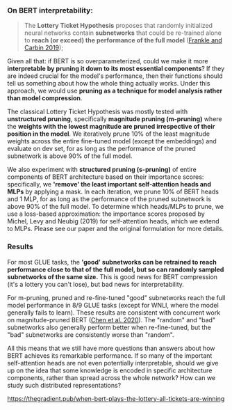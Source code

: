### On BERT interpretability:

>  The **Lottery Ticket Hypothesis** proposes that randomly initialized neural networks contain **subnetworks** that could be re-trained alone to **reach (or exceed) the performance of the full model** ([Frankle and Carbin 2019](https://thegradient.pub/when-bert-plays-the-lottery-all-tickets-are-winning/?utm_source=Deep+Learning+Weekly&utm_campaign=cce584827a-EMAIL_CAMPAIGN_2019_04_24_03_18_COPY_01&utm_medium=email&utm_term=0_384567b42d-cce584827a-73521553#RefFrankle));

Given all that: if BERT is so overparameterized, could we make it more **interpretable by pruning it down to its most essential components**? If they are indeed crucial for the model's performance, then their functions should tell us something about how the whole thing actually works. Under this approach, we would use **pruning as a technique for model analysis rather than model compression**.

The classical Lottery Ticket Hypothesis was mostly tested with **unstructured pruning**, specifically **magnitude pruning (m-pruning)** where the **weights with the lowest magnitude are pruned irrespective of their position in the model**. We iteratively prune 10% of the least magnitude weights across the entire fine-tuned model (except the embeddings) and evaluate on dev set, for as long as the performance of the pruned subnetwork is above 90% of the full model.

We also experiment with **structured pruning (s-pruning)** of entire components of BERT architecture based on their importance scores: specifically, we **'remove' the least important self-attention heads and MLPs** by applying a mask. In each iteration, we prune 10% of BERT heads and 1 MLP, for as long as the performance of the pruned subnetwork is above 90% of the full model. To determine which heads/MLPs to prune, we use a loss-based approximation: the importance scores proposed by Michel, Levy and Neubig (2019) for self-attention heads, which we extend to MLPs. Please see our paper and the original formulation for more details.

### Results

For most GLUE tasks, the **'good' subnetworks can be retrained to reach performance close to that of the full model, but so can randomly sampled subnetworks of the same size.** This is good news for BERT compression (it's a lottery you can't lose), but bad news for interpretability.

For m-pruning, pruned and re-fine-tuned "good" subnetworks reach the full model performance in 8/9 GLUE tasks (except for WNLI, where the model generally fails to learn). These results are consistent with concurrent work on magnitude-pruned BERT ([Chen et al. 2020](https://thegradient.pub/when-bert-plays-the-lottery-all-tickets-are-winning/?utm_source=Deep+Learning+Weekly&utm_campaign=cce584827a-EMAIL_CAMPAIGN_2019_04_24_03_18_COPY_01&utm_medium=email&utm_term=0_384567b42d-cce584827a-73521553#RefChen)). The "random" and "bad" subnetworks also generally perform better when re-fine-tuned, but the "bad" subnetworks are consistently worse than "random".

All this means that we still have more questions than answers about how BERT achieves its remarkable performance. If so many of the important self-attention heads are not even potentially interpretable, should we give up on the idea that some knowledge is encoded in specific architecture components, rather than spread across the whole network? How can we study such distributed representations? 

<https://thegradient.pub/when-bert-plays-the-lottery-all-tickets-are-winning>

